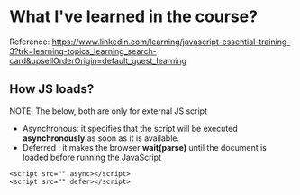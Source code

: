 # What I've learned in the course?

Reference: https://www.linkedin.com/learning/javascript-essential-training-3?trk=learning-topics_learning_search-card&upsellOrderOrigin=default_guest_learning

## How JS loads?
NOTE: The below, both are only for external JS script
* Asynchronous: it specifies that the script will be executed **asynchronously** as soon as it is available.
* Deferred : it makes the browser **wait(parse)** until the document is loaded before running the JavaScript
```
<script src="" async></script>
<script src="" defer></script>
```


